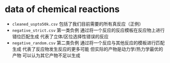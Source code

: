 # data of chemical reactions

- `cleaned_uspto50k.csv` 包括了我们目前需要的所有真反应（正例）
- `negative_strict.csv` 第一类负例 通过将一个反应的反应模板在反应物上进行错位匹配生成 代表了立体/区位选择性错误的反应
- `negative_random.csv` 第二类负例 通过将一个反应与其他反应的模板进行匹配生成 代表了反应物发生反应的更多可能 但实际的产物是动力学/热力学最优的产物 可以认为其它产物不足以生成
